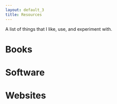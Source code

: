 ```yaml
---
layout: default_3
title: Resources
---
```


A list of things that I like, use, and experiment with.

Books
=====

Software
========

Websites
========
